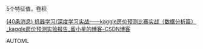 5个特征值，卷积

 [(40条消息) 机器学习/深度学习实战——kaggle房价预测比赛实战（数据分析篇）_kaggle房价预测实验报告_留小星的博客-CSDN博客](https://blog.csdn.net/jerry_liufeng/article/details/119360894?spm=1001.2101.3001.6650.5&utm_medium=distribute.pc_relevant.none-task-blog-2~default~BlogCommendFromBaidu~Rate-5-119360894-blog-130405640.235^v32^pc_relevant_default_base3&depth_1-utm_source=distribute.pc_relevant.none-task-blog-2~default~BlogCommendFromBaidu~Rate-5-119360894-blog-130405640.235^v32^pc_relevant_default_base3&utm_relevant_index=6) 

AUTOML

